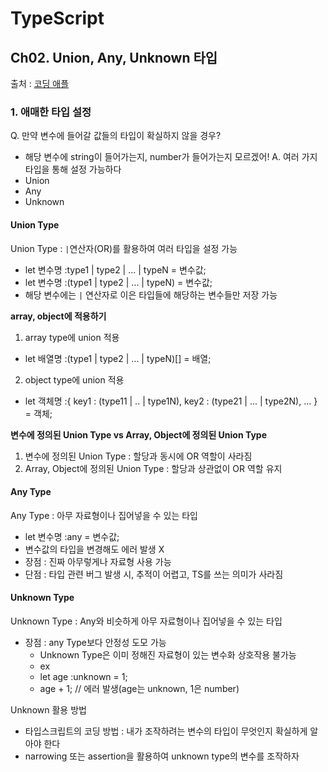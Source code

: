 # TypeScript
## Ch02. Union, Any, Unknown 타입
출처 : [코딩 애플](https://codingapple.com/unit/how-to-install-typescript-in-local-vue-react/?id=11721)

### 1. 애매한 타입 설정
Q. 만약 변수에 들어갈 값들의 타입이 확실하지 않을 경우?
- 해당 변수에 string이 들어가는지, number가 들어가는지 모르겠어!
A. 여러 가지 타입을 통해 설정 가능하다
- Union
- Any
- Unknown

#### Union Type
Union Type : `|`연산자(OR)를 활용하여 여러 타입을 설정 가능
- let 변수명 :type1 | type2 | ... | typeN = 변수값;
- let 변수명 :(type1 | type2 | ... | typeN) = 변수값;
- 해당 변수에는 `|` 연산자로 이은 타입들에 해당하는 변수들만 저장 가능

**array, object에 적용하기**
1. array type에 union 적용
- let 배열명 :(type1 | type2 | ... | typeN)[] = 배열;
2. object type에 union 적용
- let 객체명 :{ key1 : (type11 | .. | type1N), key2 : (type21 | ... | type2N), ... } = 객체;

**변수에 정의된 Union Type vs Array, Object에 정의된 Union Type**
1. 변수에 정의된 Union Type : 할당과 동시에 OR 역할이 사라짐
2. Array, Object에 정의된 Union Type : 할당과 상관없이 OR 역할 유지

#### Any Type
Any Type : 아무 자료형이나 집어넣을 수 있는 타입
- let 변수명 :any = 변수값;
- 변수값의 타입을 변경해도 에러 발생 X
- 장점 : 진짜 아무렇게나 자료형 사용 가능
- 단점 : 타입 관련 버그 발생 시, 추적이 어렵고, TS를 쓰는 의미가 사라짐

#### Unknown Type
Unknown Type : Any와 비슷하게 아무 자료형이나 집어넣을 수 있는 타입
- 장점 : any Type보다 안정성 도모 가능
    - Unknown Type은 이미 정해진 자료형이 있는 변수화 상호작용 불가능
    - ex
    - let age :unknown = 1;
    - age + 1; // 에러 발생(age는 unknown, 1은 number)

Unknown 활용 방법
- 타입스크립트의 코딩 방법 : 내가 조작하려는 변수의 타입이 무엇인지 확실하게 알아야 한다
- narrowing 또는 assertion을 활용하여 unknown type의 변수를 조작하자
